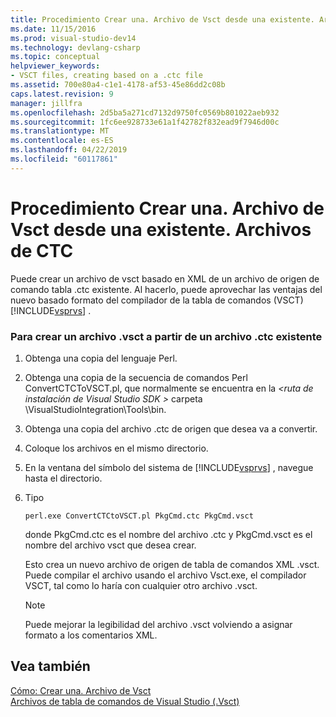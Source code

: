```yaml
---
title: Procedimiento Crear una. Archivo de Vsct desde una existente. Archivos de CTC | Documentos de Microsoft
ms.date: 11/15/2016
ms.prod: visual-studio-dev14
ms.technology: devlang-csharp
ms.topic: conceptual
helpviewer_keywords:
- VSCT files, creating based on a .ctc file
ms.assetid: 700e80a4-c1e1-4178-af53-45e86dd2c08b
caps.latest.revision: 9
manager: jillfra
ms.openlocfilehash: 2d5ba5a271cd7132d9750fc0569b801022aeb932
ms.sourcegitcommit: 1fc6ee928733e61a1f42782f832ead9f7946d00c
ms.translationtype: MT
ms.contentlocale: es-ES
ms.lasthandoff: 04/22/2019
ms.locfileid: "60117861"
---
```

# <a name="how-to-create-a-vsct-file-from-an-existing-ctc-file"></a>Procedimiento Crear una. Archivo de Vsct desde una existente. Archivos de CTC
Puede crear un archivo de vsct basado en XML de un archivo de origen de comando tabla .ctc existente. Al hacerlo, puede aprovechar las ventajas del nuevo basado formato del compilador de la tabla de comandos (VSCT) [!INCLUDE[vsprvs](../includes/vsprvs-md.md)] .  
  
### <a name="to-create-a-vsct-file-from-a-ctc-file"></a>Para crear un archivo .vsct a partir de un archivo .ctc existente  
  
1. Obtenga una copia del lenguaje Perl.  
  
2. Obtenga una copia de la secuencia de comandos Perl ConvertCTCToVSCT.pl, que normalmente se encuentra en la  *\<ruta de instalación de Visual Studio SDK >* carpeta \VisualStudioIntegration\Tools\bin.  
  
3. Obtenga una copia del archivo .ctc de origen que desea va a convertir.  
  
4. Coloque los archivos en el mismo directorio.  
  
5. En la ventana del símbolo del sistema de [!INCLUDE[vsprvs](../includes/vsprvs-md.md)] , navegue hasta el directorio.  
  
6. Tipo  
  
    ```  
    perl.exe ConvertCTCtoVSCT.pl PkgCmd.ctc PkgCmd.vsct  
    ```  
  
     donde PkgCmd.ctc es el nombre del archivo .ctc y PkgCmd.vsct es el nombre del archivo vsct que desea crear.  
  
     Esto crea un nuevo archivo de origen de tabla de comandos XML .vsct. Puede compilar el archivo usando el archivo Vsct.exe, el compilador VSCT, tal como lo haría con cualquier otro archivo .vsct.  
  
    > [!NOTE]
    >  Puede mejorar la legibilidad del archivo .vsct volviendo a asignar formato a los comentarios XML.  
  
## <a name="see-also"></a>Vea también  
 [Cómo: Crear una. Archivo de Vsct](../extensibility/internals/how-to-create-a-dot-vsct-file.md)   
 [Archivos de tabla de comandos de Visual Studio (.Vsct)](../extensibility/internals/visual-studio-command-table-dot-vsct-files.md)